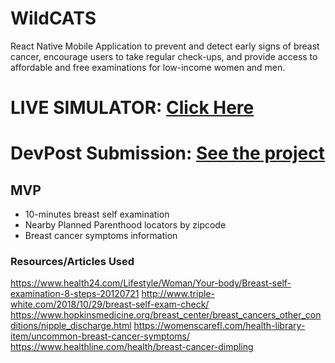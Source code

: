 # WildCATS
React Native Mobile Application to prevent and detect early signs of breast cancer, encourage users to take regular check-ups, and provide access to affordable and free examinations for low-income women and men.

# LIVE SIMULATOR: [Click Here](https://expo.io/appetize-simulator?url=https://expo.io/@a23235/wildcats&appetizeCode=tok_z5521ug12vy3h3yvybw77beap0)

# DevPost Submission: [See the project](https://devpost.com/software/wildcats-gpwln6)

## MVP
- 10-minutes breast self examination
- Nearby Planned Parenthood locators by zipcode
- Breast cancer symptoms information

### Resources/Articles Used
https://www.health24.com/Lifestyle/Woman/Your-body/Breast-self-examination-8-steps-20120721
http://www.triple-white.com/2018/10/29/breast-self-exam-check/
https://www.hopkinsmedicine.org/breast_center/breast_cancers_other_conditions/nipple_discharge.html
https://womenscarefl.com/health-library-item/uncommon-breast-cancer-symptoms/
https://www.healthline.com/health/breast-cancer-dimpling

